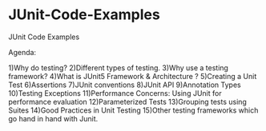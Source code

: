 # JUnit-Code-Examples
JUnit Code Examples

Agenda:

1)Why do testing?
2)Different types of testing.
3)Why use a testing framework?
4)What is JUnit5 Framework & Architecture ?
5)Creating a Unit Test
6)Assertions
7)JUnit conventions
8)JUnit API
9)Annotation Types
10)Testing Exceptions
11)Performance Concerns: Using JUnit for performance evaluation
12)Parameterized Tests
13)Grouping tests using Suites
14)Good Practices in Unit Testing
15)Other testing frameworks which go hand in hand with Junit.
